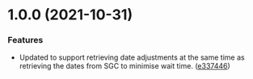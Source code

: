 # 1.0.0 (2021-10-31)


### Features

* Updated to support retrieving date adjustments at the same time as retrieving the dates from SGC to minimise wait time. ([e337446](https://github.com/BottlecapDave/SGC-Bin-Collection/commit/e3374460c108e067c98c2b5bb1a1e5906a39b389))

